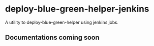 # deploy-blue-green-helper-jenkins
A utility to deploy-blue-green-helper using jenkins jobs.
## Documentations coming soon
